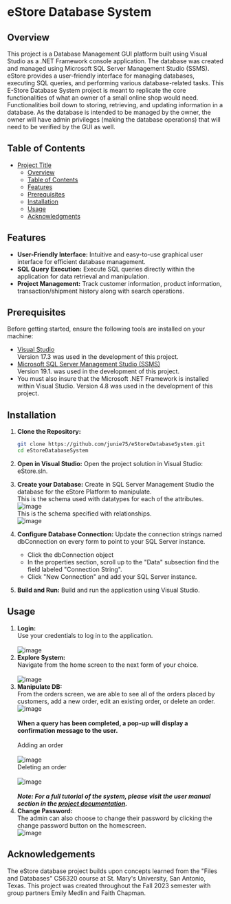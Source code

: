 # eStore Database System

## Overview
This project is a Database Management GUI platform built using Visual Studio as a .NET Framework console application. 
The database was created and managed using Microsoft SQL Server Management Studio (SSMS). 
eStore provides a user-friendly interface for managing databases, executing SQL queries, and performing various database-related tasks.
This E-Store Database System project is meant to replicate the core functionalities of what an owner of a small online shop would need. 
Functionalities boil down to storing, retrieving, and updating information in a database. 
As the database is intended to be managed by the owner, the owner will have admin privileges (making the database operations) that will need to be verified by the GUI as well.

 ## Table of Contents

- [Project Title](#eStore-Database-System)
  - [Overview](#overview)
  - [Table of Contents](#table-of-contents)
  - [Features](#features)
  - [Prerequisites](#prerequisites)
  - [Installation](#installation)
  - [Usage](#usage)
  - [Acknowledgments](#acknowledgments)

## Features

- **User-Friendly Interface:** Intuitive and easy-to-use graphical user interface for efficient database management.
- **SQL Query Execution:** Execute SQL queries directly within the application for data retrieval and manipulation.
- **Project Management:** Track customer information, product information, transaction/shipment history along with search operations.

## Prerequisites

Before getting started, ensure the following tools are installed on your machine:

- [Visual Studio](https://visualstudio.microsoft.com/downloads/) <br> Version 17.3 was used in the development of this project.
- [Microsoft SQL Server Management Studio (SSMS)](https://docs.microsoft.com/en-us/sql/ssms/download-sql-server-management-studio-ssms) <br> Version 19.1. was used in the development of this project.
- You must also insure that the Microsoft .NET Framework is installed within Visual Studio. Version 4.8 was used in the development of this project. 

## Installation

1. **Clone the Repository:**
   ```bash
   git clone https://github.com/junie75/eStoreDatabaseSystem.git
   cd eStoreDatabaseSystem

2. **Open in Visual Studio:**
   Open the project solution in Visual Studio: eStore.sln.

3. **Create your Database:**
   Create in SQL Server Management Studio the database for the eStore Platform to manipulate. <br> This is the schema used with datatypes for each of the attributes. <br>
   ![image](https://github.com/junie75/eStoreDatabaseSystem/blob/master/Images/dbSchema.png) <br> This is the schema specified with relationships. <br>
   ![image](https://github.com/junie75/eStoreDatabaseSystem/blob/master/Images/dbSchemaRelationships.png)

4. **Configure Database Connection:**
   Update the connection strings named dbConnection on every form to point to your SQL Server instance.
   - Click the dbConnection object
   - In the properties section, scroll up to the "Data" subsection find the field labeled "Connection String".
   - Click "New Connection" and add your SQL Server instance.
   
6. **Build and Run:**
   Build and run the application using Visual Studio.


## Usage

1. **Login:** <br> Use your credentials to log in to the application. <br><br> ![image](https://github.com/junie75/eStoreDatabaseSystem/blob/master/Images/login.png)
2. **Explore System:** <br> Navigate from the home screen to the next form of your choice. <br><br> ![image](https://github.com/junie75/eStoreDatabaseSystem/blob/master/Images/homeScreen.png)
3. **Manipulate DB:** <br> From the orders screen, we are able to see all of the orders placed by customers, add a new order, edit an existing order, or delete an order. <br> ![image](https://github.com/junie75/eStoreDatabaseSystem/blob/master/Images/ordersScreen.png) <br><br> **When a query has been completed, a pop-up will display a confirmation message to the user.** <br><br>
 Adding an order <br><br> ![image](https://github.com/junie75/eStoreDatabaseSystem/blob/master/Images/orderAdded.png) <br> Deleting an order <br><br> ![image](https://github.com/junie75/eStoreDatabaseSystem/blob/master/Images/orderDeleted.png) <br><br> ***Note: For a full tutorial of the system, please visit the user manual section in the [project
documentation](https://github.com/junie75/eStoreDatabaseSystem/blob/master/Documentation/eStoreProjectDocumentation.pdf).***
5. **Change Password:** <br> The admin can also choose to change their password by clicking the change password button on the homescreen. <br> ![image](https://github.com/junie75/eStoreDatabaseSystem/blob/master/Images/changePW.png)

## Acknowledgements

The eStore database project builds upon concepts learned from the "Files and Databases" CS6320 course at St. Mary's University, San Antonio, Texas.
This project was created throughout the Fall 2023 semester with group partners Emily Medlin and Faith Chapman.





